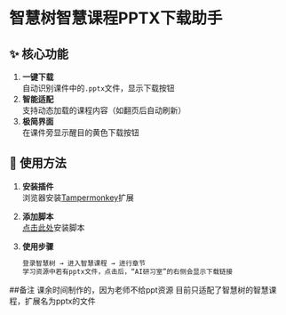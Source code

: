 # 智慧树智慧课程PPTX下载助手

## ✨ 核心功能
1. ​**一键下载**  
   自动识别课件中的`.pptx`文件，显示下载按钮
2. ​**智能适配**  
   支持动态加载的课程内容（如翻页后自动刷新）
3. ​**极简界面**  
   在课件旁显示醒目的黄色下载按钮

## 🚀 使用方法
1. ​**安装插件**  
   浏览器安装[Tampermonkey](https://www.tampermonkey.net/)扩展

2. ​**添加脚本**  
   [点击此处](智慧树网站PPTX资源直链下载-0.2.2.user.js)安装脚本

3. ​**使用步骤**  
   ```bash
   登录智慧树 → 进入智慧课程 → 进行章节
   学习资源中若有pptx文件，点击后，“AI研习室”的右侧会显示下载链接

##备注
课余时间制作的，因为老师不给ppt资源
目前只适配了智慧树的智慧课程，扩展名为pptx的文件
